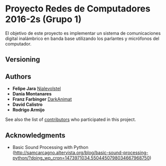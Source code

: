 # Proyecto Redes de Computadores 2016-2s (Grupo 1)
El objetivo de este proyecto es implementar un sistema de comunicaciones digital inalámbrico en banda base utilizando los parlantes y micrófonos del computador.

## Versioning

## Authors

* **Felipe Jara** [Nialevolstel](https://github.com/Nialevolstel)
* **Dania Montanares**
* **Franz Farbinger** [DarkAnimat](https://github.com/DarkAnimat)
* **David Calistro**
* **Rodrigo Armijo**

See also the list of [contributors](https://github.com/your/project/contributors) who participated in this project.

## Acknowledgments

* Basic Sound Processing with Python (http://samcarcagno.altervista.org/blog/basic-sound-processing-python/?doing_wp_cron=1473971034.5504450798034667968750)
